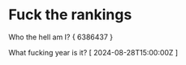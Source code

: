 # Fuck the rankings

Who the hell am I?
{ 6386437 }

What fucking year is it?
[ 2024-08-28T15:00:00Z ]
